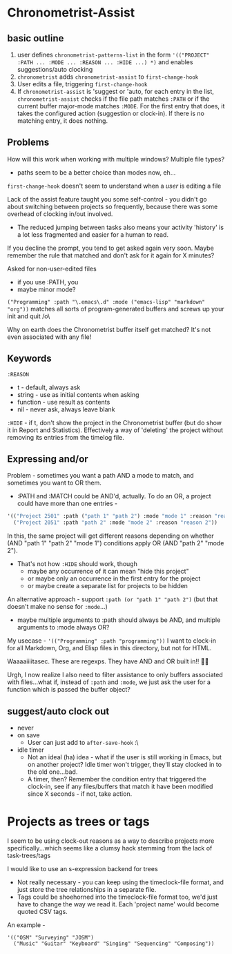 # Chronometrist-Assist
## basic outline
1. user defines `chronometrist-patterns-list` in the form
`'(("PROJECT" :PATH ... :MODE ... :REASON ... :HIDE ...) *)`
and enables suggestions/auto clocking
2. `chronometrist` adds `chronometrist-assist` to `first-change-hook`
3. User edits a file, triggering `first-change-hook`
4. If `chronometrist-assist` is 'suggest or 'auto, for each entry in the list, `chronometrist-assist` checks if the file path matches `:PATH` or if the current buffer major-mode matches `:MODE`. For the first entry that does, it takes the configured action (suggestion or clock-in). If there is no matching entry, it does nothing.

## Problems
How will this work when working with multiple windows? Multiple file types?
- paths seem to be a better choice than modes now, eh...

`first-change-hook` doesn't seem to understand when a _user_ is editing a file

Lack of the assist feature taught you some self-control - you didn't go about switching between projects so frequently, because there was some overhead of clocking in/out involved.
- The reduced jumping between tasks also means your activity 'history' is a lot less fragmented and easier for a human to read.

If you decline the prompt, you tend to get asked again very soon. Maybe remember the rule that matched and don't ask for it again for X minutes?

Asked for non-user-edited files
- if you use :PATH, you
- maybe minor mode?

`("Programming" :path "\.emacs\.d" :mode ("emacs-lisp" "markdown" "org"))` matches all sorts of program-generated buffers and screws up your init and quit /o\

Why on earth does the Chronometrist buffer itself get matched? It's not even associated with any file!

## Keywords
`:REASON`
- t - default, always ask
- string - use as initial contents when asking
- function - use result as contents
- nil - never ask, always leave blank

`:HIDE` - if t, don't show the project in the Chronometrist buffer (but do show it in Report and Statistics). Effectively a way of 'deleting' the project without removing its entries from the timelog file.

## Expressing and/or
Problem - sometimes you want a path AND a mode to match, and sometimes you want to OR them.
- :PATH and :MATCH could be AND'd, actually. To do an OR, a project could have more than one entries -

```el
'(("Project 2501" :path ("path 1" "path 2") :mode "mode 1" :reason "reason 1")
  ("Project 2051" :path "path 2" :mode "mode 2" :reason "reason 2"))
```

In this, the same project will get different reasons depending on whether (AND "path 1" "path 2" "mode 1") conditions apply OR (AND "path 2" "mode 2").
- That's not how `:HIDE` should work, though
  - maybe any occurrence of it can mean "hide this project"
  - or maybe only an occurrence in the first entry for the project
  - or maybe create a separate list for projects to be hidden

An alternative approach - support `:path (or "path 1" "path 2")` (but that doesn't make no sense for `:mode`...)
- maybe multiple arguments to :path should always be AND, and multiple arguments to :mode always OR?

My usecase - `'(("Programming" :path "programming"))`
I want to clock-in for all Markdown, Org, and Elisp files in this directory, but not for HTML.

Waaaaiiiitasec. These are regexps. They have AND and OR built in!! 🤦‍♀️

Urgh, I now realize I also need to filter assistance to only buffers associated with files...what if, instead of `:path` and `:mode`, we just ask the user for a function which is passed the buffer object?

## suggest/auto clock out
+ never
+ on save
  - User can just add to `after-save-hook` :\
+ idle timer
  - Not an ideal (ha) idea - what if the user is still working in Emacs, but on another project? Idle timer won't trigger, they'll stay clocked in to the old one...bad.
  - A timer, then? Remember the condition entry that triggered the clock-in, see if any files/buffers that match it have been modified since X seconds - if not, take action.

# Projects as trees or tags
I seem to be using clock-out reasons as a way to describe projects more specifically...which seems like a clumsy hack stemming from the lack of task-trees/tags

I would like to use an s-expression backend for trees
- Not really necessary - you can keep using the timeclock-file format, and just store the tree relationships in a separate file.
- Tags could be shoehorned into the timeclock-file format too, we'd just have to change the way we read it. Each 'project name' would become quoted CSV tags.

An example -
```
'(("OSM" "Surveying" "JOSM")
  ("Music" "Guitar" "Keyboard" "Singing" "Sequencing" "Composing"))
```
